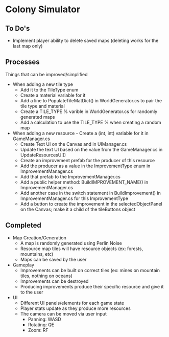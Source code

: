 # Colony Simulator

## To Do's
- Implement player ability to delete saved maps (deleting works for the last map only)

## Processes
Things that can be improved/simplified
- When adding a new tile type  
    - Add it to the TileType enum
    - Create a material variable for it
    - Add a line to PopulateTileMatDict() in WorldGenerator.cs to pair the tile type and material
    - Create a TILE_TYPE % varible in WorldGenerator.cs for randomly generated maps
    - Add a calculation to use the TILE_TYPE % when creating a random map
- When adding a new resource
      - Create a (int, int) variable for it in GameManager.cs
    - Create Text UI on the Canvas and in UIManager.cs
    - Update the text UI based on the value from the GameManager.cs in UpdateResourcesUI()
    - Create an improvement prefab for the producer of this resource
    - Add the producer as a value in the ImprovementType enum in ImprovementManager.cs
    - Add that prefab to the ImprovementManager.cs
    - Add a public helper method: BuildIMPROVEMENT_NAME() in ImprovementManager.cs
    - Add another case in the switch statement in BuildImprovement() in ImprovementManager.cs for this ImprovementType
    - Add a button to create the improvement in the selectedObjectPanel on the Canvas; make it a child of the tileButtons object

## Completed
- Map Creation/Generation
    - A map is randomly generated using Perlin Noise
    - Resource map tiles will have resource objects (ex: forests, mountains, etc)
    - Maps can be saved by the user
- Gameplay
    - Improvements can be built on correct tiles (ex: mines on mountain tiles, nothing on oceans)
    - Improvements can be destroyed 
    - Producing improvements produce their specific resource and give it to the user
- UI
    - Different UI panels/elements for each game state
    - Player stats update as they produce more resources
    - The camera can be moved via user input
        - Panning: WASD
        - Rotating: QE
        - Zoom: RF

